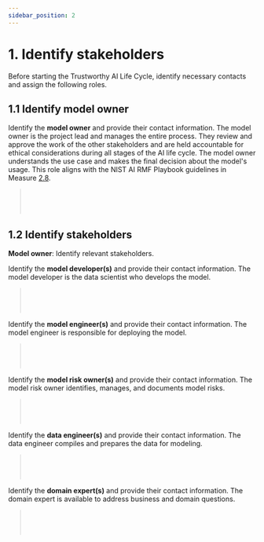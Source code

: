 ```yaml
---
sidebar_position: 2
---
```


# 1. Identify stakeholders
Before starting the Trustworthy AI Life Cycle, identify necessary contacts and assign the following roles.


## 1.1 Identify model owner
Identify the **model owner** and provide their contact information.
The model owner is the project lead and manages the entire process. They review and approve the work of the other stakeholders and are held accountable for ethical considerations during all stages of the AI life cycle. The model owner understands the use case and makes the final decision about the model's usage.
This role aligns with the NIST AI RMF Playbook guidelines in Measure [2.8](https://airc.nist.gov/AI_RMF_Knowledge_Base/Playbook/Measure#Measure%202.8).

> </br>
> </br>
> </br>

## 1.2 Identify stakeholders
**Model owner**: Identify relevant stakeholders.

Identify the **model developer(s)** and provide their contact information. The model developer is the data scientist who develops the model.

> </br>
> </br>
> </br>

Identify the **model engineer(s)** and provide their contact information. The model engineer is responsible for deploying the model.

> </br>
> </br>
> </br>

Identify the **model risk owner(s)** and provide their contact information. The model risk owner identifies, manages, and documents model risks.

> </br>
> </br>
> </br>

Identify the **data engineer(s)** and provide their contact information. The data engineer compiles and prepares the data for modeling.

> </br>
> </br>
> </br>

Identify the **domain expert(s)** and provide their contact information. The domain expert is available to address business and domain questions.

> </br>
> </br>
> </br>


